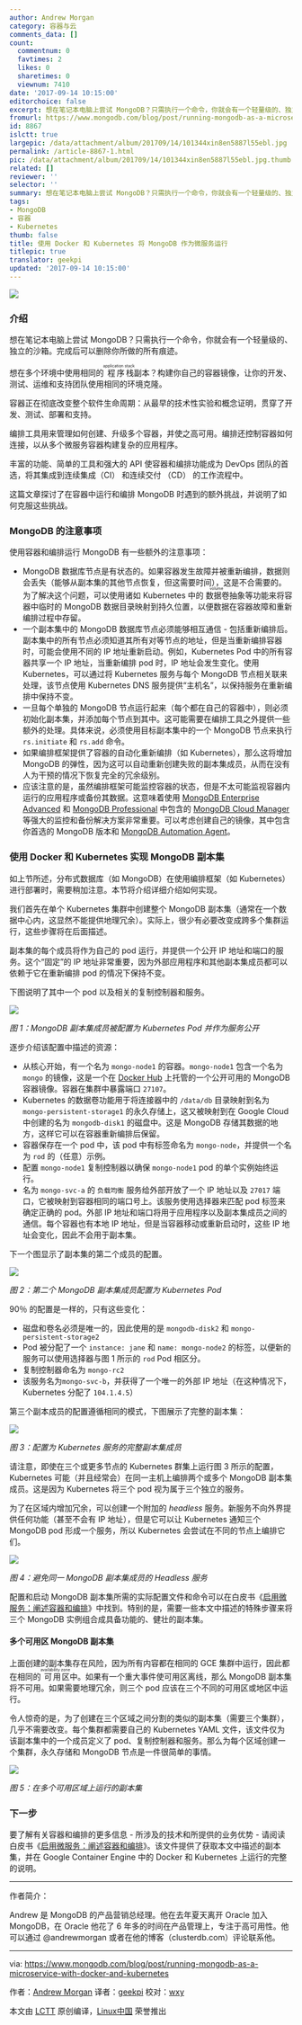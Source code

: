 ```yaml
---
author: Andrew Morgan
category: 容器与云
comments_data: []
count:
  commentnum: 0
  favtimes: 2
  likes: 0
  sharetimes: 0
  viewnum: 7410
date: '2017-09-14 10:15:00'
editorchoice: false
excerpt: 想在笔记本电脑上尝试 MongoDB？只需执行一个命令，你就会有一个轻量级的、独立的沙箱。完成后可以删除你所做的所有痕迹。
fromurl: https://www.mongodb.com/blog/post/running-mongodb-as-a-microservice-with-docker-and-kubernetes
id: 8867
islctt: true
largepic: /data/attachment/album/201709/14/101344xin8en5887l55ebl.jpg
permalink: /article-8867-1.html
pic: /data/attachment/album/201709/14/101344xin8en5887l55ebl.jpg.thumb.jpg
related: []
reviewer: ''
selector: ''
summary: 想在笔记本电脑上尝试 MongoDB？只需执行一个命令，你就会有一个轻量级的、独立的沙箱。完成后可以删除你所做的所有痕迹。
tags:
- MongoDB
- 容器
- Kubernetes
thumb: false
title: 使用 Docker 和 Kubernetes 将 MongoDB 作为微服务运行
titlepic: true
translator: geekpi
updated: '2017-09-14 10:15:00'
---
```


![](/data/attachment/album/201709/14/101344xin8en5887l55ebl.jpg)


### 介绍


想在笔记本电脑上尝试 MongoDB？只需执行一个命令，你就会有一个轻量级的、独立的沙箱。完成后可以删除你所做的所有痕迹。


想在多个环境中使用相同的<ruby> 程序栈 <rt>  application stack </rt></ruby>副本？构建你自己的容器镜像，让你的开发、测试、运维和支持团队使用相同的环境克隆。


容器正在彻底改变整个软件生命周期：从最早的技术性实验和概念证明，贯穿了开发、测试、部署和支持。


编排工具用来管理如何创建、升级多个容器，并使之高可用。编排还控制容器如何连接，以从多个微服务容器构建复杂的应用程序。


丰富的功能、简单的工具和强大的 API 使容器和编排功能成为 DevOps 团队的首选，将其集成到连续集成（CI） 和连续交付 （CD） 的工作流程中。


这篇文章探讨了在容器中运行和编排 MongoDB 时遇到的额外挑战，并说明了如何克服这些挑战。


### MongoDB 的注意事项


使用容器和编排运行 MongoDB 有一些额外的注意事项：


* MongoDB 数据库节点是有状态的。如果容器发生故障并被重新编排，数据则会丢失（能够从副本集的其他节点恢复，但这需要时间），这是不合需要的。为了解决这个问题，可以使用诸如 Kubernetes 中的<ruby> 数据卷 <rt>  volume </rt></ruby> 抽象等功能来将容器中临时的 MongoDB 数据目录映射到持久位置，以便数据在容器故障和重新编排过程中存留。
* 一个副本集中的 MongoDB 数据库节点必须能够相互通信 - 包括重新编排后。副本集中的所有节点必须知道其所有对等节点的地址，但是当重新编排容器时，可能会使用不同的 IP 地址重新启动。例如，Kubernetes Pod 中的所有容器共享一个 IP 地址，当重新编排 pod 时，IP 地址会发生变化。使用 Kubernetes，可以通过将 Kubernetes 服务与每个 MongoDB 节点相关联来处理，该节点使用 Kubernetes DNS 服务提供“主机名”，以保持服务在重新编排中保持不变。
* 一旦每个单独的 MongoDB 节点运行起来（每个都在自己的容器中），则必须初始化副本集，并添加每个节点到其中。这可能需要在编排工具之外提供一些额外的处理。具体来说，必须使用目标副本集中的一个 MongoDB 节点来执行 `rs.initiate` 和 `rs.add` 命令。
* 如果编排框架提供了容器的自动化重新编排（如 Kubernetes），那么这将增加 MongoDB 的弹性，因为这可以自动重新创建失败的副本集成员，从而在没有人为干预的情况下恢复完全的冗余级别。
* 应该注意的是，虽然编排框架可能监控容器的状态，但是不太可能监视容器内运行的应用程序或备份其数据。这意味着使用 [MongoDB Enterprise Advanced](https://www.mongodb.com/products/mongodb-enterprise-advanced) 和 [MongoDB Professional](https://www.mongodb.com/products/mongodb-professional) 中包含的 [MongoDB Cloud Manager](https://www.mongodb.com/cloud/) 等强大的监控和备份解决方案非常重要。可以考虑创建自己的镜像，其中包含你首选的 MongoDB 版本和 [MongoDB Automation Agent](https://docs.cloud.mongodb.com/tutorial/nav/install-automation-agent/)。


### 使用 Docker 和 Kubernetes 实现 MongoDB 副本集


如上节所述，分布式数据库（如 MongoDB）在使用编排框架（如 Kubernetes）进行部署时，需要稍加注意。本节将介绍详细介绍如何实现。


我们首先在单个 Kubernetes 集群中创建整个 MongoDB 副本集（通常在一个数据中心内，这显然不能提供地理冗余）。实际上，很少有必要改变成跨多个集群运行，这些步骤将在后面描述。


副本集的每个成员将作为自己的 pod 运行，并提供一个公开 IP 地址和端口的服务。这个“固定”的 IP 地址非常重要，因为外部应用程序和其他副本集成员都可以依赖于它在重新编排 pod 的情况下保持不变。


下图说明了其中一个 pod 以及相关的复制控制器和服务。


![](/data/attachment/album/201709/14/101507fcvvovaa2vvet2tx.png)


*图 1：MongoDB 副本集成员被配置为 Kubernetes Pod 并作为服务公开*


逐步介绍该配置中描述的资源：


* 从核心开始，有一个名为 `mongo-node1` 的容器。`mongo-node1` 包含一个名为 `mongo` 的镜像，这是一个在 [Docker Hub](https://hub.docker.com/_/mongo/) 上托管的一个公开可用的 MongoDB 容器镜像。容器在集群中暴露端口 `27107`。
* Kubernetes 的数据卷功能用于将连接器中的 `/data/db` 目录映射到名为 `mongo-persistent-storage1` 的永久存储上，这又被映射到在 Google Cloud 中创建的名为 `mongodb-disk1` 的磁盘中。这是 MongoDB 存储其数据的地方，这样它可以在容器重新编排后保留。
* 容器保存在一个 pod 中，该 pod 中有标签命名为 `mongo-node`，并提供一个名为 `rod` 的（任意）示例。
* 配置 `mongo-node1` 复制控制器以确保 `mongo-node1` pod 的单个实例始终运行。
* 名为 `mongo-svc-a` 的 `负载均衡` 服务给外部开放了一个 IP 地址以及 `27017` 端口，它被映射到容器相同的端口号上。该服务使用选择器来匹配 pod 标签来确定正确的 pod。外部 IP 地址和端口将用于应用程序以及副本集成员之间的通信。每个容器也有本地 IP 地址，但是当容器移动或重新启动时，这些 IP 地址会变化，因此不会用于副本集。


下一个图显示了副本集的第二个成员的配置。


![](/data/attachment/album/201709/14/101508u7fi6f22fmipmm6p.png)


*图 2：第二个 MongoDB 副本集成员配置为 Kubernetes Pod*


90％ 的配置是一样的，只有这些变化：


* 磁盘和卷名必须是唯一的，因此使用的是 `mongodb-disk2` 和 `mongo-persistent-storage2`
* Pod 被分配了一个 `instance: jane` 和 `name: mongo-node2` 的标签，以便新的服务可以使用选择器与图 1 所示的 `rod` Pod 相区分。
* 复制控制器命名为 `mongo-rc2`
* 该服务名为`mongo-svc-b`，并获得了一个唯一的外部 IP 地址（在这种情况下，Kubernetes 分配了 `104.1.4.5`）


第三个副本成员的配置遵循相同的模式，下图展示了完整的副本集：


![](/data/attachment/album/201709/14/101511pnkntw9lkx41llee.png)


*图 3：配置为 Kubernetes 服务的完整副本集成员*


请注意，即使在三个或更多节点的 Kubernetes 群集上运行图 3 所示的配置，Kubernetes 可能（并且经常会）在同一主机上编排两个或多个 MongoDB 副本集成员。这是因为 Kubernetes 将三个 pod 视为属于三个独立的服务。


为了在区域内增加冗余，可以创建一个附加的 *headless* 服务。新服务不向外界提供任何功能（甚至不会有 IP 地址），但是它可以让 Kubernetes 通知三个 MongoDB pod 形成一个服务，所以 Kubernetes 会尝试在不同的节点上编排它们。


![](/data/attachment/album/201709/14/101513wn3717tfeaezn3tv.png)


*图 4：避免同一 MongoDB 副本集成员的 Headless 服务*


配置和启动 MongoDB 副本集所需的实际配置文件和命令可以在白皮书《[启用微服务：阐述容器和编排](https://www.mongodb.com/collateral/microservices-containers-and-orchestration-explained)》中找到。特别的是，需要一些本文中描述的特殊步骤来将三个 MongoDB 实例组合成具备功能的、健壮的副本集。


#### 多个可用区 MongoDB 副本集


上面创建的副本集存在风险，因为所有内容都在相同的 GCE 集群中运行，因此都在相同的<ruby> 可用区 <rt>  availability zone </rt></ruby>中。如果有一个重大事件使可用区离线，那么 MongoDB 副本集将不可用。如果需要地理冗余，则三个 pod 应该在三个不同的可用区或地区中运行。


令人惊奇的是，为了创建在三个区域之间分割的类似的副本集（需要三个集群），几乎不需要改变。每个集群都需要自己的 Kubernetes YAML 文件，该文件仅为该副本集中的一个成员定义了 pod、复制控制器和服务。那么为每个区域创建一个集群，永久存储和 MongoDB 节点是一件很简单的事情。


![](/data/attachment/album/201709/14/101515onn41ptoqzwyqw4o.png)


*图 5：在多个可用区域上运行的副本集*


### 下一步


要了解有关容器和编排的更多信息 - 所涉及的技术和所提供的业务优势 - 请阅读白皮书《[启用微服务：阐述容器和编排](https://www.mongodb.com/collateral/microservices-containers-and-orchestration-explained)》。该文件提供了获取本文中描述的副本集，并在 Google Container Engine 中的 Docker 和 Kubernetes 上运行的完整的说明。




---


作者简介：


Andrew 是 MongoDB 的产品营销总经理。他在去年夏天离开 Oracle 加入 MongoDB，在 Oracle 他花了 6 年多的时间在产品管理上，专注于高可用性。他可以通过 @andrewmorgan 或者在他的博客（clusterdb.com）评论联系他。




---


via: <https://www.mongodb.com/blog/post/running-mongodb-as-a-microservice-with-docker-and-kubernetes>


作者：[Andrew Morgan](http://www.clusterdb.com/) 译者：[geekpi](https://github.com/geekpi) 校对：[wxy](https://github.com/wxy)


本文由 [LCTT](https://github.com/LCTT/TranslateProject) 原创编译，[Linux中国](https://linux.cn/) 荣誉推出